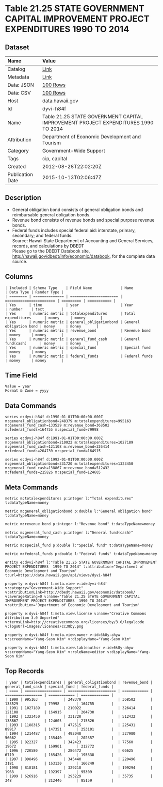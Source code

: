 # Table 21.25 STATE GOVERNMENT CAPITAL IMPROVEMENT PROJECT EXPENDITURES 1990 TO 2014

## Dataset

| Name | Value |
| :--- | :---- |
| Catalog | [Link](https://catalog.data.gov/dataset/table-21-25-state-government-capital-improvement-project-expenditures-1990-to-2013) |
| Metadata | [Link](https://data.hawaii.gov/api/views/dyvi-h84f) |
| Data: JSON | [100 Rows](https://data.hawaii.gov/api/views/dyvi-h84f/rows.json?max_rows=100) |
| Data: CSV | [100 Rows](https://data.hawaii.gov/api/views/dyvi-h84f/rows.csv?max_rows=100) |
| Host | data.hawaii.gov |
| Id | dyvi-h84f |
| Name | Table 21.25 STATE GOVERNMENT CAPITAL IMPROVEMENT PROJECT EXPENDITURES 1990 TO 2014 |
| Attribution | Department of Economic Development and Tourism |
| Category | Government-Wide Support |
| Tags | cip, capital |
| Created | 2012-08-28T22:02:20Z |
| Publication Date | 2015-10-13T02:06:47Z |

## Description

* General obligation bond consists of general obligation bonds and reimbursable general obligation bonds.    							
* Revenue bond consists of revenue bonds and special purpose revenue bonds.    							
* Federal funds includes special federal aid:  interstate, primary, secondary; and federal funds.   							
     Source:  Hawaii State Department of Accounting and General Services, records, and calculations by DBEDT							
Please go to the DBEDT Databook site, http://hawaii.gov/dbedt/info/economic/databook,  for the complete data source.

## Columns

```ls
| Included | Schema Type    | Field Name             | Name                    | Data Type | Render Type |
| ======== | ============== | ====================== | ======================= | ========= | =========== |
| Yes      | time           | year                   | Year                    | number    | text        |
| Yes      | numeric metric | totalexpenditures      | Total expenditures      | money     | money       |
| Yes      | numeric metric | general_obligationbond | General obligation bond | money     | money       |
| Yes      | numeric metric | revenue_bond           | Revenue bond            | money     | money       |
| Yes      | numeric metric | general_fund_cash      | General fund(cash)      | money     | money       |
| Yes      | numeric metric | special_fund           | Special fund            | money     | money       |
| Yes      | numeric metric | federal_funds          | Federal funds           | money     | money       |
```

## Time Field

```ls
Value = year
Format & Zone = yyyy
```

## Data Commands

```ls
series e:dyvi-h84f d:1990-01-01T00:00:00.000Z m:general_obligationbond=248379 m:totalexpenditures=995163 m:general_fund_cash=133529 m:revenue_bond=368502 m:federal_funds=164755 m:special_fund=79998

series e:dyvi-h84f d:1991-01-01T00:00:00.000Z m:general_obligationbond=210022 m:totalexpenditures=1027189 m:general_fund_cash=121108 m:revenue_bond=326414 m:federal_funds=204730 m:special_fund=164915

series e:dyvi-h84f d:1992-01-01T00:00:00.000Z m:general_obligationbond=331720 m:totalexpenditures=1323450 m:general_fund_cash=138867 m:revenue_bond=512432 m:federal_funds=215826 m:special_fund=124605
```

## Meta Commands

```ls
metric m:totalexpenditures p:integer l:"Total expenditures" t:dataTypeName=money

metric m:general_obligationbond p:double l:"General obligation bond" t:dataTypeName=money

metric m:revenue_bond p:integer l:"Revenue bond" t:dataTypeName=money

metric m:general_fund_cash p:integer l:"General fund(cash)" t:dataTypeName=money

metric m:special_fund p:double l:"Special fund" t:dataTypeName=money

metric m:federal_funds p:double l:"Federal funds" t:dataTypeName=money

entity e:dyvi-h84f l:"Table 21.25 STATE GOVERNMENT CAPITAL IMPROVEMENT PROJECT EXPENDITURES  1990 TO 2014" t:attribution="Department of Economic Development and Tourism" t:url=https://data.hawaii.gov/api/views/dyvi-h84f

property e:dyvi-h84f t:meta.view v:id=dyvi-h84f v:category="Government-Wide Support" v:attributionLink=http://dbedt.hawaii.gov/economic/databook/ v:averageRating=0 v:name="Table 21.25 STATE GOVERNMENT CAPITAL IMPROVEMENT PROJECT EXPENDITURES  1990 TO 2014" v:attribution="Department of Economic Development and Tourism"

property e:dyvi-h84f t:meta.view.license v:name="Creative Commons Attribution 3.0 Unported" v:termsLink=http://creativecommons.org/licenses/by/3.0/legalcode v:logoUrl=images/licenses/cc30by.png

property e:dyvi-h84f t:meta.view.owner v:id=6k8y-ahyw v:screenName="Yang-Seon Kim" v:displayName="Yang-Seon Kim"

property e:dyvi-h84f t:meta.view.tableauthor v:id=6k8y-ahyw v:screenName="Yang-Seon Kim" v:roleName=editor v:displayName="Yang-Seon Kim"
```

## Top Records

```ls
| year | totalexpenditures | general_obligationbond | revenue_bond | general_fund_cash | special_fund | federal_funds | 
| ==== | ================= | ====================== | ============ | ================= | ============ | ============= | 
| 1990 | 995163            | 248379                 | 368502       | 133529            | 79998        | 164755        | 
| 1991 | 1027189           | 210022                 | 326414       | 121108            | 164915       | 204730        | 
| 1992 | 1323450           | 331720                 | 512432       | 138867            | 124605       | 215826        | 
| 1993 | 1188315           | 472515                 | 225431       | 89917             | 147351       | 253101        | 
| 1994 | 1214487           | 492048                 | 327980       | 56662             | 135440       | 202357        | 
| 1995 | 822327            | 342423                 | 77560        | 19672             | 169901       | 212772        | 
| 1996 | 720580            | 286472                 | 66625        | 6719              | 165426       | 195338        | 
| 1997 | 898496            | 345440                 | 220496       | 3181              | 163130       | 166249        | 
| 1998 | 818181            | 329218                 | 199294       | 1963              | 192397       | 95309         | 
| 1999 | 626916            | 293229                 | 35735        | 348               | 212446       | 85159         | 
```